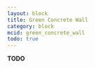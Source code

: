 ```yaml
---
layout: block
title: Green Concrete Wall
category: block
mcid: green_concrete_wall
todo: true
---
```



**TODO**
